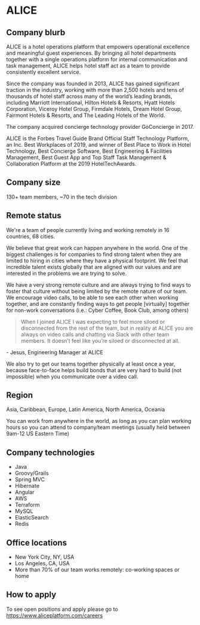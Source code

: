 # ALICE

## Company blurb

ALICE is a hotel operations platform that empowers operational excellence and meaningful guest experiences. By bringing all hotel departments together with a single operations platform for internal communication and task management, ALICE helps hotel staff act as a team to provide consistently excellent service.

Since the company was founded in 2013, ALICE has gained significant traction in the industry, working with more than 2,500 hotels and tens of thousands of hotel staff across many of the world’s leading brands, including Marriott International, Hilton Hotels & Resorts, Hyatt Hotels Corporation, Viceroy Hotel Group, Firmdale Hotels, Dream Hotel Group, Fairmont Hotels & Resorts, and The Leading Hotels of the World.

The company acquired concierge technology provider GoConcierge in 2017.

ALICE is the Forbes Travel Guide Brand Official Staff Technology Platform, an Inc. Best Workplaces of 2019, and winner of Best Place to Work in Hotel Technology, Best Concierge Software, Best Engineering & Facilities Management, Best Guest App and Top Staff Task Management & Collaboration Platform at the 2019 HotelTechAwards.

## Company size

130+ team members, ~70 in the tech division

## Remote status

We're a team of people currently living and working remotely in 16 countries, 68 cities.

We believe that great work can happen anywhere in the world. One of the biggest challenges is for companies to find strong talent when they are limited to hiring in cities where they have a physical footprint. We feel that incredible talent exists globally that are aligned with our values and are interested in the problems we are trying to solve.

We have a very strong remote culture and are always trying to find ways to foster that culture without being limited by the remote nature of our team. We encourage video calls, to be able to see each other when working together, and are constantly finding ways to get people [virtually] together for non-work conversations (i.e.: Cyber Coffee, Book Club, among others)

> When I joined ALICE I was expecting to feel more siloed or disconnected from the rest of the team, but in reality at ALICE you are always on video calls and chatting via Slack with other team members. It doesn’t feel like you’re siloed or disconnected at all.

\- Jesus, Engineering Manager at ALICE

We also try to get our teams together physically at least once a year, because face-to-face helps build bonds that are very hard to build (not impossible) when you communicate over a video call.


## Region

Asia, Caribbean, Europe, Latin America, North America, Oceania

You can work from anywhere in the world, as long as you can plan working hours so you can attend to company/team meetings (usually held between 9am-12 US Eastern Time)

## Company technologies

* Java
* Groovy/Grails
* Spring MVC
* Hibernate
* Angular
* AWS
* Terraform
* MySQL
* ElasticSearch
* Redis


## Office locations

- New York City, NY, USA
- Los Angeles, CA, USA
- More than 70% of our team works remotely: co-working spaces or home

## How to apply

To see open positions and apply please go to https://www.aliceplatform.com/careers
